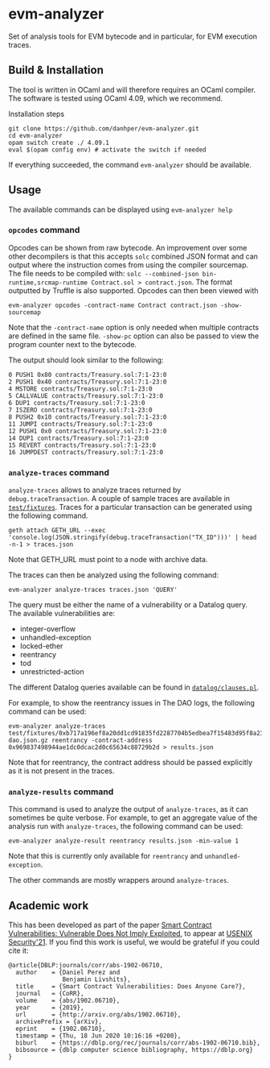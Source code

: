# evm-analyzer

Set of analysis tools for EVM bytecode and in particular, for EVM execution traces.

## Build & Installation

The tool is written in OCaml and will therefore requires an OCaml compiler.
The software is tested using OCaml 4.09, which we recommend.

Installation steps

```
git clone https://github.com/danhper/evm-analyzer.git
cd evm-analyzer
opam switch create ./ 4.09.1
eval $(opam config env) # activate the switch if needed
```

If everything succeeded, the command `evm-analyzer` should be available.

## Usage

The available commands can be displayed using `evm-analyzer help`


### `opcodes` command

Opcodes can be shown from raw bytecode.
An improvement over some other decompilers is that this accepts `solc` combined JSON format and can output where the instruction comes from using the compiler sourcemap.
The file needs to be compiled with: `solc --combined-json bin-runtime,srcmap-runtime Contract.sol > contract.json`. The format outputted by Truffle is also supported.
Opcodes can then been viewed with

```
evm-analyzer opcodes -contract-name Contract contract.json -show-sourcemap
```

Note that the `-contract-name` option is only needed when multiple contracts are defined in the same file.
`-show-pc` option can also be passed to view the program counter next to the bytecode.

The output should look similar to the following:

```
0 PUSH1 0x80 contracts/Treasury.sol:7:1-23:0
2 PUSH1 0x40 contracts/Treasury.sol:7:1-23:0
4 MSTORE contracts/Treasury.sol:7:1-23:0
5 CALLVALUE contracts/Treasury.sol:7:1-23:0
6 DUP1 contracts/Treasury.sol:7:1-23:0
7 ISZERO contracts/Treasury.sol:7:1-23:0
8 PUSH2 0x10 contracts/Treasury.sol:7:1-23:0
11 JUMPI contracts/Treasury.sol:7:1-23:0
12 PUSH1 0x0 contracts/Treasury.sol:7:1-23:0
14 DUP1 contracts/Treasury.sol:7:1-23:0
15 REVERT contracts/Treasury.sol:7:1-23:0
16 JUMPDEST contracts/Treasury.sol:7:1-23:0
```

### `analyze-traces` command

`analyze-traces` allows to analyze traces returned by `debug.traceTransaction`.
A couple of sample traces are available in [`test/fixtures`](./test/fixtures).
Traces for a particular transaction can be generated using the following command.

```
geth attach GETH_URL --exec 'console.log(JSON.stringify(debug.traceTransaction("TX_ID")))' | head -n-1 > traces.json
```

Note that GETH_URL must point to a node with archive data.

The traces can then be analyzed using the following command:

```
evm-analyzer analyze-traces traces.json 'QUERY'
```

The query must be either the name of a vulnerability or a Datalog query.
The available vulnerabilities are:

* integer-overflow
* unhandled-exception
* locked-ether
* reentrancy
* tod
* unrestricted-action

The different Datalog queries available can be found in [`datalog/clauses.pl`](./datalog/clauses.pl).

For example, to show the reentrancy issues in The DAO logs, the following command can be used:

```
evm-analyzer analyze-traces test/fixtures/0xb717a196ef8a20dd1cd91835fd2287704b5edbea7f15483d95f8a231c050118d-dao.json.gz reentrancy -contract-address 0x969837498944ae1dc0dcac2d0c65634c88729b2d > results.json
```

Note that for reentrancy, the contract address should be passed explicitly as it is not present in the traces.


### `analyze-results` command

This command is used to analyze the output of `analyze-traces`, as it can sometimes be quite verbose.
For example, to get an aggregate value of the analysis run with `analyze-traces`, the following command can be used:

```
evm-analyzer analyze-result reentrancy results.json -min-value 1
```

Note that this is currently only available for `reentrancy` and `unhandled-exception`.


The other commands are mostly wrappers around `analyze-traces`.

## Academic work

This has been developed as part of the paper [Smart Contract Vulnerabilities: Vulnerable Does Not Imply Exploited](https://arxiv.org/abs/1902.06710), to appear at [USENIX Security'21](https://www.usenix.org/conference/usenixsecurity21).
If you find this work is useful, we would be grateful if you could cite it:

```
@article{DBLP:journals/corr/abs-1902-06710,
  author    = {Daniel Perez and
               Benjamin Livshits},
  title     = {Smart Contract Vulnerabilities: Does Anyone Care?},
  journal   = {CoRR},
  volume    = {abs/1902.06710},
  year      = {2019},
  url       = {http://arxiv.org/abs/1902.06710},
  archivePrefix = {arXiv},
  eprint    = {1902.06710},
  timestamp = {Thu, 18 Jun 2020 10:16:16 +0200},
  biburl    = {https://dblp.org/rec/journals/corr/abs-1902-06710.bib},
  bibsource = {dblp computer science bibliography, https://dblp.org}
}
```
